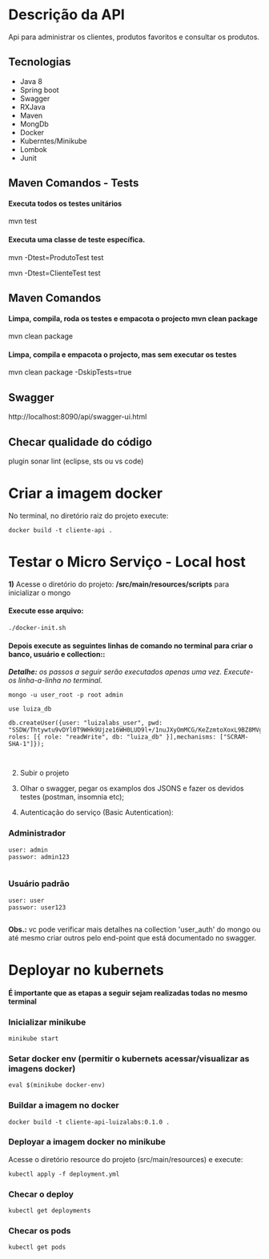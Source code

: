 # Descrição da API

Api para administrar os clientes, produtos favoritos e consultar os produtos.

## Tecnologias

<ul>

<li>Java 8</li>

<li>Spring boot</li>

<li>Swagger</li>

<li>RXJava</li>

<li>Maven</li>

<li>MongDb</li>

<li>Docker</li>

<li>Kuberntes/Minikube</li>

<li>Lombok</li>

<li>Junit</li>


</ul>

## Maven Comandos - Tests

<h4> Executa todos os testes unitários</h4>
 mvn test

<h4> Executa uma classe de teste específica.</h4>

 mvn -Dtest=ProdutoTest test

 mvn -Dtest=ClienteTest test

## Maven Comandos

<h4> Limpa, compila, roda os testes e empacota o projecto mvn clean package</h4>

mvn clean package

<h4> Limpa, compila e empacota o projecto, mas sem executar os testes</h4>

mvn clean package -DskipTests=true

## Swagger

http://localhost:8090/api/swagger-ui.html

## Checar qualidade do código

plugin sonar lint (eclipse, sts ou vs code)

# Criar a imagem docker
No terminal, no diretório raiz do projeto execute:

```
docker build -t cliente-api .
```

# Testar o Micro Serviço - Local host

<b>1)</b>  Acesse o diretório do projeto: <b>/src/main/resources/scripts</b> para inicializar o mongo


<h4>Execute esse arquivo:</h4>

```
./docker-init.sh 
```

<h4>Depois execute as seguintes linhas de comando no terminal para criar o banco, usuário e collection::</h4>

<i><b>Detalhe:</b> os passos a seguir serão executados apenas uma vez. Execute-os linha-a-linha no terminal.</i>

```
mongo -u user_root -p root admin

use luiza_db

db.createUser({user: "luizalabs_user", pwd: "SSDW/Thtywtu9vDYl0T9WHk9Ujze16WH0LUD9l+/1nuJXyOmMCG/KeZzmtoXoxL9BZ8MVgWf5ZEqj4bg", roles: [{ role: "readWrite", db: "luiza_db" }],mechanisms: ["SCRAM-SHA-1"]});

 
```

2) Subir o projeto

3) Olhar o swagger, pegar os examplos dos JSONS e fazer os devidos testes (postman, insomnia etc);

4) Autenticação do serviço (Basic Autentication):

<h3>Administrador</h3>

```
user: admin
passwor: admin123


```

<h3>Usuário padrão</h3>

```
user: user
passwor: user123


```

<b>Obs.:</b> vc pode verificar mais detalhes na collection 'user_auth' do mongo ou até mesmo criar outros pelo end-point que está documentado no swagger.

# Deployar no kubernets

<h4>É importante que as etapas a seguir sejam realizadas todas no mesmo terminal</h4>

<h3> Inicializar minikube</h3>

```
minikube start
```

<h3> Setar docker env (permitir o kubernets acessar/visualizar as imagens docker)</h3>

```
eval $(minikube docker-env)
```

<h3>Buildar a imagem no docker</h3>

```
docker build -t cliente-api-luizalabs:0.1.0 .
```

<h3>Deployar a imagem docker no minikube</h3>

Acesse o diretório resource do projeto (src/main/resources) e execute:

```
kubectl apply -f deployment.yml
```

<h3> Checar o deploy</h3>

```
kubectl get deployments
```

<h3> Checar os pods</h3>

```
kubectl get pods
```